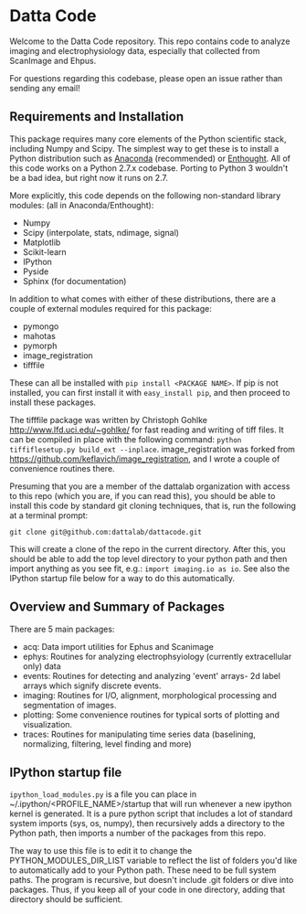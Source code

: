 # Datta Code

Welcome to the Datta Code repository.  This repo contains code to analyze
imaging and electrophysiology data, especially that collected from ScanImage 
and Ehpus.

For questions regarding this codebase, please open an issue rather than sending any email!

## Requirements and Installation

This package requires many core elements of the Python scientific stack,
including Numpy and Scipy.  The simplest way to get these is to install a
Python distribution such as [Anaconda](http://continuum.io/downloads)
(recommended) or [Enthought](https://store.enthought.com/downloads/). All of
this code works on a Python 2.7.x codebase.  Porting to Python 3 wouldn't be a
bad idea, but right now it runs on 2.7.

More explicitly, this code depends on the following non-standard library
modules: (all in Anaconda/Enthought):

- Numpy
- Scipy (interpolate, stats, ndimage, signal)
- Matplotlib
- Scikit-learn
- IPython
- Pyside
- Sphinx (for documentation)

In addition to what comes with either of these distributions, there are a couple
of external modules required for this package:

- pymongo 
- mahotas
- pymorph
- image_registration
- tifffile 

These can all be installed with `pip install <PACKAGE NAME>`.  If pip is not
installed, you can first install it with `easy_install pip`, and then proceed to
install these packages.

The tifffile package was written by Christoph Gohlke
<http://www.lfd.uci.edu/~gohlke/> for fast reading and writing of tiff files.
It can be compiled in place with the following command:   `python
tiffiflesetup.py build_ext --inplace`.  image_registration was forked from
https://github.com/keflavich/image_registration, and I wrote a couple of
convenience routines there.

Presuming that you are a member of the dattalab organization with access to this repo
(which you are, if you can read this), you should be able to install this code 
by standard git cloning techniques, that is, run the following at a terminal prompt:

    git clone git@github.com:dattalab/dattacode.git

This will create a clone of the repo in the current directory.  After this, you should 
be able to add the top level directory to your python path and then import anything 
as you see fit, e.g.: `import imaging.io as io`.  See also the IPython startup 
file below for a way to do this automatically.

## Overview and Summary of Packages

There are 5 main packages:

- acq: Data import utilities for Ephus and Scanimage
- ephys: Routines for analyzing electrophsyiology (currently extracellular only)
  data
- events: Routines for detecting and analyzing 'event' arrays- 2d label arrays 
  which signify discrete events.
- imaging: Routines for I/O, alignment, morphological processing and segmentation of images.
- plotting: Some convenience routines for typical sorts of plotting and 
  visualization.
- traces: Routines for manipulating time series data (baselining, normalizing, 
  filtering, level finding and more)

## IPython startup file

`ipython_load_modules.py` is a file you can place in ~/.ipython/<PROFILE_NAME>/startup
that will run whenever a new ipython kernel is generated.  It is a pure python
script that includes a lot of standard system imports (sys, os, numpy), then
recursively adds a directory to the Python path, then imports a number of the
packages from this repo.

The way to use this file is to edit it to change the PYTHON_MODULES_DIR_LIST 
variable to reflect the list of folders you'd like to automatically add to your
Python path.  These need to be full system paths.  The program is recursive, but
doesn't include .git folders or dive into packages.  Thus, if you keep all of 
your code in one directory, adding that directory should be sufficient.
